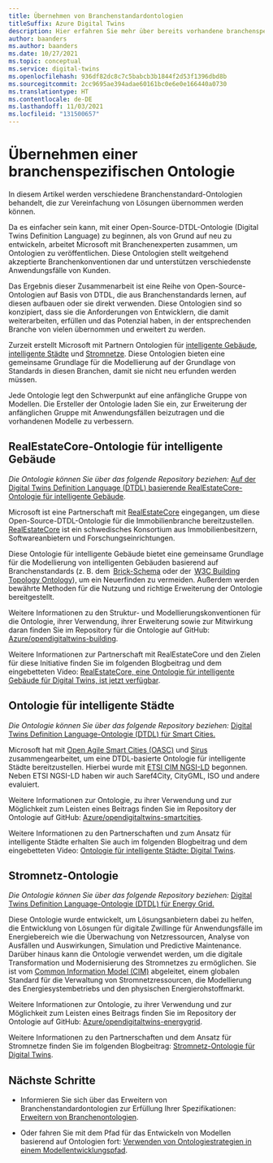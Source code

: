 ```yaml
---
title: Übernehmen von Branchenstandardontologien
titleSuffix: Azure Digital Twins
description: Hier erfahren Sie mehr über bereits vorhandene branchenspezifische Ontologien, die für Azure Digital Twins übernommen werden können.
author: baanders
ms.author: baanders
ms.date: 10/27/2021
ms.topic: conceptual
ms.service: digital-twins
ms.openlocfilehash: 936df82dc8c7c5babcb3b1844f2d53f1396dbd8b
ms.sourcegitcommit: 2cc9695ae394adae60161bc0e6e0e166440a0730
ms.translationtype: HT
ms.contentlocale: de-DE
ms.lasthandoff: 11/03/2021
ms.locfileid: "131500657"
---
```

# <a name="adopting-an-industry-ontology"></a>Übernehmen einer branchenspezifischen Ontologie

In diesem Artikel werden verschiedene Branchenstandard-Ontologien behandelt, die zur Vereinfachung von Lösungen übernommen werden können.

Da es einfacher sein kann, mit einer Open-Source-DTDL-Ontologie (Digital Twins Definition Language) zu beginnen, als von Grund auf neu zu entwickeln, arbeitet Microsoft mit Branchenexperten zusammen, um Ontologien zu veröffentlichen. Diese Ontologien stellt weitgehend akzeptierte Branchenkonventionen dar und unterstützen verschiedenste Anwendungsfälle von Kunden. 

Das Ergebnis dieser Zusammenarbeit ist eine Reihe von Open-Source-Ontologien auf Basis von DTDL, die aus Branchenstandards lernen, auf diesen aufbauen oder sie direkt verwenden. Diese Ontologien sind so konzipiert, dass sie die Anforderungen von Entwicklern, die damit weiterarbeiten, erfüllen und das Potenzial haben, in der entsprechenden Branche von vielen übernommen und erweitert zu werden.

Zurzeit erstellt Microsoft mit Partnern Ontologien für [intelligente Gebäude](#realestatecore-smart-building-ontology), [intelligente Städte](#smart-cities-ontology) und [Stromnetze](#energy-grid-ontology). Diese Ontologien bieten eine gemeinsame Grundlage für die Modellierung auf der Grundlage von Standards in diesen Branchen, damit sie nicht neu erfunden werden müssen. 

Jede Ontologie legt den Schwerpunkt auf eine anfängliche Gruppe von Modellen. Die Ersteller der Ontologie laden Sie ein, zur Erweiterung der anfänglichen Gruppe mit Anwendungsfällen beizutragen und die vorhandenen Modelle zu verbessern. 

## <a name="realestatecore-smart-building-ontology"></a>RealEstateCore-Ontologie für intelligente Gebäude

*Die Ontologie können Sie über das folgende Repository beziehen:* [Auf der Digital Twins Definition Language (DTDL) basierende RealEstateCore-Ontologie für intelligente Gebäude](https://github.com/Azure/opendigitaltwins-building).

Microsoft ist eine Partnerschaft mit [RealEstateCore](https://www.realestatecore.io/) eingegangen, um diese Open-Source-DTDL-Ontologie für die Immobilienbranche bereitzustellen. [RealEstateCore](https://www.realestatecore.io/) ist ein schwedisches Konsortium aus Immobilienbesitzern, Softwareanbietern und Forschungseinrichtungen.

Diese Ontologie für intelligente Gebäude bietet eine gemeinsame Grundlage für die Modellierung von intelligenten Gebäuden basierend auf Branchenstandards (z. B. dem  [Brick-Schema](https://brickschema.org/ontology/) oder der  [W3C Building Topology Ontology](https://w3c-lbd-cg.github.io/bot/index.html)), um ein Neuerfinden zu vermeiden. Außerdem werden bewährte Methoden für die Nutzung und richtige Erweiterung der Ontologie bereitgestellt. 

Weitere Informationen zu den Struktur- und Modellierungskonventionen für die Ontologie, ihrer Verwendung, ihrer Erweiterung sowie zur Mitwirkung daran finden Sie im Repository für die Ontologie auf GitHub: [Azure/opendigitaltwins-building](https://github.com/Azure/opendigitaltwins-building). 

Weitere Informationen zur Partnerschaft mit RealEstateCore und den Zielen für diese Initiative finden Sie im folgenden Blogbeitrag und dem eingebetteten Video: [RealEstateCore, eine Ontologie für intelligente Gebäude für Digital Twins, ist jetzt verfügbar](https://techcommunity.microsoft.com/t5/internet-of-things/realestatecore-a-smart-building-ontology-for-digital-twins-is/ba-p/1914794).

## <a name="smart-cities-ontology"></a>Ontologie für intelligente Städte

*Die Ontologie können Sie über das folgende Repository beziehen:* [Digital Twins Definition Language-Ontologie (DTDL) für Smart Cities.](https://github.com/Azure/opendigitaltwins-smartcities)

Microsoft hat mit [Open Agile Smart Cities (OASC)](https://oascities.org/) und [Sirus](https://sirus.be/) zusammengearbeitet, um eine DTDL-basierte Ontologie für intelligente Städte bereitzustellen. Hierbei wurde mit [ETSI CIM NGSI-LD](https://www.etsi.org/committee/cim) begonnen. Neben ETSI NGSI-LD haben wir auch Saref4City, CityGML, ISO und andere evaluiert.

Weitere Informationen zur Ontologie, zu ihrer Verwendung und zur Möglichkeit zum Leisten eines Beitrags finden Sie im Repository der Ontologie auf GitHub: [Azure/opendigitaltwins-smartcities](https://github.com/Azure/opendigitaltwins-smartcities). 

Weitere Informationen zu den Partnerschaften und zum Ansatz für intelligente Städte erhalten Sie auch im folgenden Blogbeitrag und dem eingebetteten Video: [Ontologie für intelligente Städte: Digital Twins](https://techcommunity.microsoft.com/t5/internet-of-things/smart-cities-ontology-for-digital-twins/ba-p/2166585).

## <a name="energy-grid-ontology"></a>Stromnetz-Ontologie

*Die Ontologie können Sie über das folgende Repository beziehen:* [Digital Twins Definition Language-Ontologie (DTDL) für Energy Grid.](https://github.com/Azure/opendigitaltwins-energygrid/)

Diese Ontologie wurde entwickelt, um Lösungsanbietern dabei zu helfen, die Entwicklung von Lösungen für digitale Zwillinge für Anwendungsfälle im Energiebereich wie die Überwachung von Netzressourcen, Analyse von Ausfällen und Auswirkungen, Simulation und Predictive Maintenance. Darüber hinaus kann die Ontologie verwendet werden, um die digitale Transformation und Modernisierung des Stromnetzes zu ermöglichen. Sie ist vom [Common Information Model (CIM)](https://cimug.ucaiug.org/) abgeleitet, einem globalen Standard für die Verwaltung von Stromnetzressourcen, die Modellierung des Energiesystembetriebs und den physischen Energierohstoffmarkt.

Weitere Informationen zur Ontologie, zu ihrer Verwendung und zur Möglichkeit zum Leisten eines Beitrags finden Sie im Repository der Ontologie auf GitHub: [Azure/opendigitaltwins-energygrid](https://github.com/Azure/opendigitaltwins-energygrid/). 

Weitere Informationen zu den Partnerschaften und dem Ansatz für Stromnetze finden Sie im folgenden Blogbeitrag: [Stromnetz-Ontologie für Digital Twins](https://techcommunity.microsoft.com/t5/internet-of-things/energy-grid-ontology-for-digital-twins-is-now-available/ba-p/2325134).

## <a name="next-steps"></a>Nächste Schritte

* Informieren Sie sich über das Erweitern von Branchenstandardontologien zur Erfüllung Ihrer Spezifikationen: [Erweitern von Branchenontologien](concepts-ontologies-extend.md).

* Oder fahren Sie mit dem Pfad für das Entwickeln von Modellen basierend auf Ontologien fort: [Verwenden von Ontologiestrategien in einem Modellentwicklungspfad](concepts-ontologies.md#using-ontology-strategies-in-a-model-development-path).